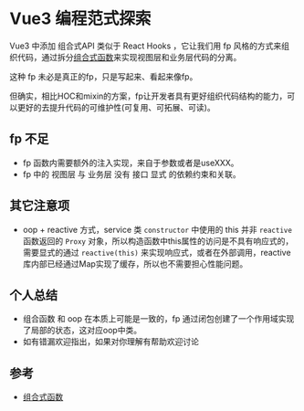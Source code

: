 # Vue3 编程范式探索

Vue3 中添加 组合式API 类似于 React Hooks ，它让我们用 fp 风格的方式来组织代码，通过拆分[组合式函数][composables]来实现视图层和业务层代码的分离。

这种 fp 未必是真正的fp，只是写起来、看起来像fp。

但确实，相比HOC和mixin的方案，fp让开发者具有更好组织代码结构的能力，可以更好的去提升代码的可维护性(可复用、可拓展、可读)。

## fp 不足
- fp 函数内需要额外的注入实现，来自于参数或者是useXXX。
- fp 中的 视图层 与 业务层 没有 接口 显式 的依赖约束和关联。

## 其它注意项
- oop + reactive 方式，service 类 `constructor` 中使用的 this 并非 `reactive` 函数返回的 `Proxy` 对象，所以构造函数中this属性的访问是不具有响应式的，需要显式的通过 `reactive(this)` 来实现响应式，或者在外部调用，reactive库内部已经通过Map实现了缓存，所以也不需要担心性能问题。

## 个人总结

- 组合函数 和 oop 在本质上可能是一致的，fp 通过闭包创建了一个作用域实现了局部的状态，这对应oop中类。
- 如有错漏欢迎指出，如果对你理解有帮助欢迎讨论

## 参考

- [组合式函数](composables)




[composables]: https://staging-cn.vuejs.org/guide/reusability/composables.html

